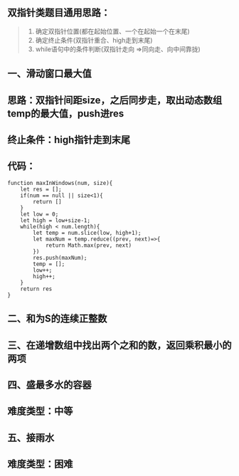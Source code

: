 ## 双指针类题目通用思路：

>1. 确定双指针位置(都在起始位置、一个在起始一个在末尾)
>2. 确定终止条件(双指针重合、high走到末尾)
>3. while语句中的条件判断(双指针走向 =>同向走、向中间靠拢)  

## 一、滑动窗口最大值

## 思路：双指针间距size，之后同步走，取出动态数组temp的最大值，push进res
##      终止条件：high指针走到末尾

## 代码：

```
function maxInWindows(num, size){
    let res = [];
    if(num == null || size<1){
        return []
    }
    let low = 0;
    let high = low+size-1;
    while(high < num.length){
        let temp = num.slice(low, high+1);
        let maxNum = temp.reduce((prev, next)=>{
            return Math.max(prev, next)
        })
        res.push(maxNum);
        temp = [];
        low++;
        high++;
    }
    return res
}
```

## 二、和为S的连续正整数

## 三、在递增数组中找出两个之和的数，返回乘积最小的两项

## 四、盛最多水的容器 

## 难度类型：中等 

## 五、接雨水

## 难度类型：困难


